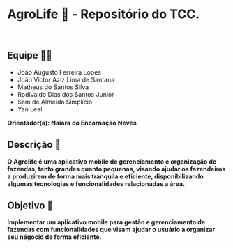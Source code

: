 # AgroLife :ear_of_rice: - Repositório do TCC.

<br>

## Equipe 👨‍💻
* João Augusto Ferreira Lopes
* João Victor Aziz Lima de Santana
* Matheus do Santos Silva
* Rodivaldo Dias dos Santos Junior
* Sam de Almeida Simplício
* Yan Leal

<b> Orientador(a): Naiara da Encarnação Neves <b>

## Descrição :bookmark_tabs:

O Agrolife é uma aplicativo mobile de gerenciamento e organização de fazendas, tanto grandes quanto pequenas, visando ajudar os fazendeiros a produzirem de forma mais tranquila e eficiente, disponibilizando algumas tecnologias e funcionalidades relacionadas a área.

## Objetivo :dart:

Implementar um aplicativo mobile para gestão e gerenciamento de fazendas com funcionalidades que visam ajudar o usuário a organizar seu négocio de forma eficiente.



